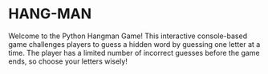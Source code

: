 # HANG-MAN
Welcome to the Python Hangman Game! This interactive console-based game challenges players to guess a hidden word by guessing one letter at a time. The player has a limited number of incorrect guesses before the game ends, so choose your letters wisely!
